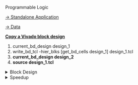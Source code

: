Programmable Logic

[-> Standalone Application](https://github.com/andrecc-7/GNSS-SDRLIB)

[-> Data](https://drive.google.com/drive/folders/1gXBHKwfXq1zjXu8kHz09gusBrmXr_pxb?usp=sharing)

[**Copy a Vivado block design**](https://support.xilinx.com/s/feed/0D52E00006hpJjoSAE?language=en_US)

1. current_bd_design design_1
2. write_bd_tcl -hier_blks [get_bd_cells design_1] design_1.tcl
3. **current_bd_design design_2**
4. **source design_1.tcl**

<details>
<summary>
Block Design
</summary>
<img src="./hardware/tracking.VIVADO/Tracking.png">
</details>

<details>
<summary>
Speedup
</summary>
<img src="./hardware/tracking.VIVADO/Speedup.png">
</details>